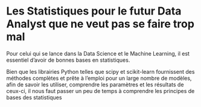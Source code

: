 # Les Statistiques pour le futur Data Analyst que ne veut pas se faire trop mal

Pour celui qui se lance dans la Data Science et le Machine Learning, il est essentiel d’avoir de bonnes bases en statistiques. 

Bien que les librairies Python telles que scipy et scikit-learn fournissent des méthodes complètes et prête à l’emploi pour un large nombre de modèles, afin de savoir les utiliser, comprendre les paramètres et les résultats de ceux-ci, il nous faut passer un peu de temps à comprendre les principes de bases des statistiques
